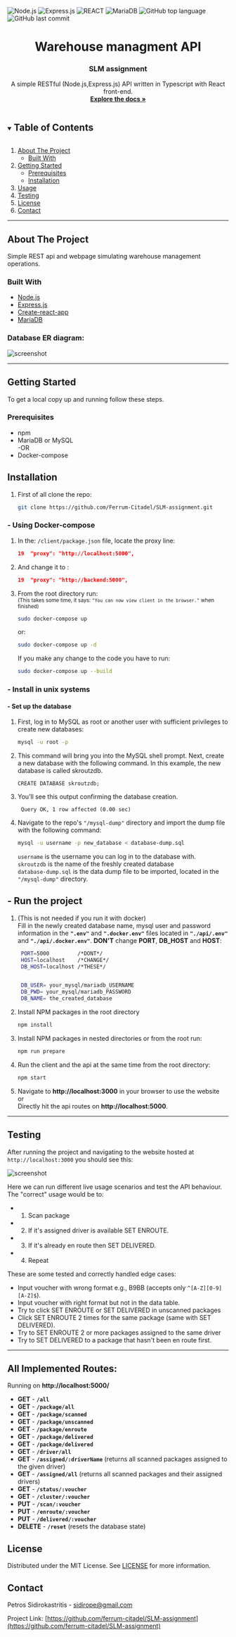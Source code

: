 <!-- PROJECT LOGO -->

![Node.js](https://img.shields.io/badge/Node.js-43853D?style=for-the-badge&logo=node.js&logoColor=white)
![Express.js](https://img.shields.io/badge/Express.js-404D59?style=for-the-badge)
![REACT](https://img.shields.io/badge/React-20232A?style=for-the-badge&logo=react&logoColor=61DAFB)
![MariaDB](https://img.shields.io/badge/MySQL-00000F?style=for-the-badge&logo=mysql&logoColor=white)
![GitHub top language](https://img.shields.io/github/languages/top/Ferrum-Citadel/SLM-assignment?style=for-the-badge)
![GitHub last commit](https://img.shields.io/github/last-commit/Ferrum-Citadel/SLM-assignment?style=for-the-badge)
<br />

<p align="center">
  <a href="https://github.com/Ferrum-Citadel/SLM-assignment">
  </a>

  <h1 align="center">Warehouse managment API</h1>
  <h3 align="center">SLM assignment</h3>

  <p align="center">
    A simple RESTful (Node.js,Express.js) API written in Typescript with React front-end.
    <br />
    <a href="https://github.com/ferrum-citadel/SLM-assignment"><strong>Explore the docs »</strong></a>
    <br />
    <!--<br />
    <a href="https://github.com/ferrum-citadel/SLM-assignment">View Demo</a>

  </p>
</p>

<!-- TABLE OF CONTENTS -->
<details open="open">
  <summary><h2 style="display: inline-block">Table of Contents</h2></summary>
  <ol>
    <li>
      <a href="#about-the-project">About The Project</a>
      <ul>
        <li><a href="#built-with">Built With</a></li>
      </ul>
    </li>
    <li>
      <a href="#getting-started">Getting Started</a>
      <ul>
        <li><a href="#prerequisites">Prerequisites</a></li>
        <li><a href="#installation">Installation</a></li>
      </ul>
    </li>
    <li><a href="#usage">Usage</a></li>
    <li><a href="#usage">Testing</a></li>
    <li><a href="#license">License</a></li>
    <li><a href="#contact">Contact</a></li>
    
  </ol>
</details>

---

<!-- ABOUT THE PROJECT -->

## About The Project

Simple REST api and webpage simulating warehouse management operations.

### Built With

- [Node.js](https://nodejs.org/en/)
- [Express.js](https://expressjs.com/)
- [Create-react-app](https://create-react-app.dev/)
- [MariaDB](https://mariadb.org/)

### Database ER diagram:

![screenshot](https://github.com/Ferrum-Citadel/SLM-assignment/blob/master/images/er-diagram.png?raw=true)

---

<!-- GETTING STARTED -->

## Getting Started

To get a local copy up and running follow these steps.

### Prerequisites

- npm
- MariaDB or MySQL  
  -OR
- Docker-compose

## Installation

1. First of all clone the repo:

   ```sh
   git clone https://github.com/Ferrum-Citadel/SLM-assignment.git

   ```

### - Using Docker-compose

1. In the: `/client/package.json` file, locate the proxy line:

   ```json
   19  "proxy": "http://localhost:5000",
   ```

2. And change it to :

   ```json
   19  "proxy": "http://backend:5000",
   ```

3. From the root directory run:  
   <sup>(This takes some time, it says: `"You can now view client in the browser."` when finished)</sup>

   ```sh
   sudo docker-compose up
   ```

   or:

   ```sh
   sudo docker-compose up -d
   ```

   If you make any change to the code you have to run:

   ```sh
   sudo docker-compose up --build
   ```

### - Install in unix systems

#### - Set up the database

1. First, log in to MySQL as root or another user with sufficient privileges to create new databases:

   ```sh
   mysql -u root -p
   ```

2. This command will bring you into the MySQL shell prompt. Next, create a new database with the following command. In this example, the new database is called skroutzdb.

   ```mysql
   CREATE DATABASE skroutzdb;
   ```

3. You’ll see this output confirming the database creation.

   ```mysql
    Query OK, 1 row affected (0.00 sec)
   ```

4. Navigate to the repo's `"/mysql-dump"` directory and import the dump file with the following command:
   ```sh
   mysql -u username -p new_database < database-dump.sql
   ```
   `username` is the username you can log in to the database with.  
    `skroutzdb` is the name of the freshly created database  
    `database-dump.sql` is the data dump file to be imported, located in the `"/mysql-dump"` directory.

## - Run the project

1. (This is not needed if you run it with docker)  
   Fill in the newly created database name, mysql user and password information in the **`".env"`** and **`".docker.env"`** files located in **`"./api/.env"`** and **`"./api/.docker.env"`**. **DON'T** change **PORT**, **DB_HOST** and **HOST**:

   ```sh
    PORT=5000         /*DONT*/
    HOST=localhost    /*CHANGE*/
    DB_HOST=localhost /*THESE*/


    DB_USER= your_mysql/mariadb_USERNAME
    DB_PWD= your_mysql/mariadb_PASSWORD
    DB_NAME= the_created_database
   ```

2. Install NPM packages in the root directory
   ```sh
   npm install
   ```
3. Install NPM packages in nested directories or from the root run:
   ```sh
   npm run prepare
   ```
4. Run the client and the api at the same time from the root directory:
   ```sh
   npm start
   ```
5. Navigate to **http://localhost:3000** in your browser to use the website  
    or  
   Directly hit the api routes on **http://localhost:5000**.

---

## Testing

After running the project and navigating to the website hosted at `http://localhost:3000` you should see this:

![screenshot](https://github.com/Ferrum-Citadel/SLM-assignment/blob/master/images/screenshot.png?raw=true)

Here we can run different live usage scenarios and test the API behaviour.  
The "correct" usage would be to:

- 1. Scan package
- 2. If it's assigned driver is available SET ENROUTE.
- 3. If it's already en route then SET DELIVERED.
- 4. Repeat

These are some tested and correctly handled edge cases:

- Input voucher with wrong format e.g., B9BB (accepts only `^[A-Z][0-9][A-Z]$`).
- Input voucher with right format but not in the data table.
- Try to click SET ENROUTE or SET DELIVERED in unscanned packages
- Click SET ENROUTE 2 times for the same package (same with SET DELIVERED).
- Try to SET ENROUTE 2 or more packages assigned to the same driver
- Try to SET DELIVERED to a package that hasn't been en route first.

---

## All Implemented Routes:

Running on **http://localhost:5000/**

- **GET** - **`/all`**
- **GET** - **`/package/all`**
- **GET** - **`/package/scanned`**
- **GET** - **`/package/unscanned`**
- **GET** - **`/package/enroute`**
- **GET** - **`/package/delivered`**
- **GET** - **`/package/delivered`**
- **GET** - **`/driver/all`**
- **GET** - **`/assigned/:driverName`** (returns all scanned packages assigned to the given driver)
- **GET** - **`/assigned/all`** (returns all scanned packages and their assigned drivers)
- **GET** - **`/status/:voucher`**
- **GET** - **`/cluster/:voucher`**
- **PUT** - **`/scan/:voucher`**
- **PUT** - **`/enroute/:voucher`**
- **PUT** - **`/delivered/:voucher`**
- **DELETE** - **`/reset`** (resets the database state)

## License

Distributed under the MIT License. See [LICENSE](https://spdx.org/licenses/MIT.html) for more information.

<!-- CONTACT -->

## Contact

Petros Sidirokastritis - sidirope@gmail.com

Project Link: [https://github.com/ferrum-citadel/SLM-assignment](https://github.com/ferrum-citadel/SLM-assignment)
